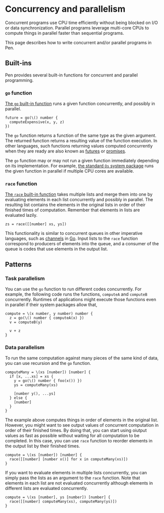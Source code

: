 # Concurrency and parallelism

Concurrent programs use CPU time efficiently without being blocked on I/O or data synchronization. Parallel programs leverage multi-core CPUs to compute things in parallel faster than sequential programs.

This page describes how to write concurrent and/or parallel programs in Pen.

## Built-ins

Pen provides several built-in functions for concurrent and parallel programming.

### `go` function

[The `go` built-in function](/references/language/built-ins.html#go) runs a given function concurrently, and possibly in parallel.

```pen
future = go(\() number {
  computeExpensive(x, y, z)
})
```

The `go` function returns a function of the same type as the given argument. The returned function returns a resulting value of the function execution. In other languages, such functions returning values computed concurrently when they are ready are also known as [futures](https://doc.rust-lang.org/std/future/trait.Future.html) or [promises](https://developer.mozilla.org/en-US/docs/Web/JavaScript/Reference/Global_Objects/Promise).

The `go` function may or may not run a given function immediately depending on its implementation. For example, [the standard `Os` system package](/references/standard-packages/os.md) runs the given function in parallel if multiple CPU cores are available.

### `race` function

[The `race` built-in function](/references/language/built-ins.html#race) takes multiple lists and merge them into one by evaluating elements in each list concurrently and possibly in parallel. The resulting list contains the elements in the original lists in order of their finished times of computation. Remember that elements in lists are evaluated lazily.

```pen
zs = race([[number] xs, ys])
```

This functionality is similar to concurrent queues in other imperative languages, such as [channels](https://go.dev/tour/concurrency/2) in [Go][go]. Input lists to the `race` function correspond to producers of elements into the queue, and a consumer of the queue is codes that use elements in the output list.

## Patterns

### Task parallelism

You can use the `go` function to run different codes concurrently. For example, the following code runs the functions, `computeA` and `computeB` concurrently. Runtimes of applications might execute those functions even in parallel if their system packages allow that,

```pen
compute = \(x number, y number) number {
  z = go(\() number { computeA(x) })
  v = computeB(y)

  v + z
}
```

### Data parallelism

To run the same computation against many pieces of the same kind of data, you can use recursion and the `go` function.

```pen
computeMany = \(xs [number]) [number] {
  if [x, ...xs] = xs {
    y = go(\() number { foo(x()) })
    ys = computeMany(xs)

    [number y(), ...ys]
  } else {
    [number]
  }
}
```

The example above computes things in order of elements in the original list. However, you might want to see output values of concurrent computation in order of their finished times. By doing that, you can start using oiutput values as fast as possible without waiting for all computation to be completed. In this case, you can use `race` function to reorder elements in the output list by their finished times.

```pen
compute = \(xs [number]) [number] {
  race([[number] [number x()] for x in computeMany(xs)])
}
```

If you want to evaluate elements in multiple lists concurrently, you can simply pass the lists as an argument to the `race` function. Note that elements in each list are not evaluated concurrently although elements in different lists are evaluated concurrently.

```pen
compute = \(xs [number], ys [number]) [number] {
  race([[number] computeMany(xs), computeMany(ys)])
}
```

[go]: https://go.dev
